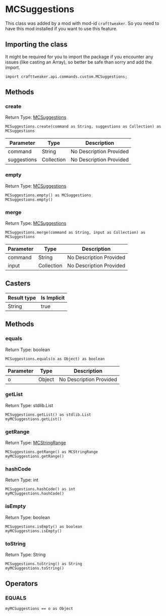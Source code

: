 # MCSuggestions

This class was added by a mod with mod-id `crafttweaker`. So you need to have this mod installed if you want to use this feature.

## Importing the class

It might be required for you to import the package if you encounter any issues (like casting an Array), so better be safe than sorry and add the import.
```zenscript
import crafttweaker.api.commands.custom.MCSuggestions;
```


## Methods

### create

Return Type: [MCSuggestions](/vanilla/api/commands/custom/MCSuggestions)

```zenscript
MCSuggestions.create(command as String, suggestions as Collection) as MCSuggestions
```
| Parameter | Type | Description |
|-----------|------|-------------|
| command | String | No Description Provided |
| suggestions | Collection | No Description Provided |
### empty

Return Type: [MCSuggestions](/vanilla/api/commands/custom/MCSuggestions)

```zenscript
MCSuggestions.empty() as MCSuggestions
MCSuggestions.empty()
```
### merge

Return Type: [MCSuggestions](/vanilla/api/commands/custom/MCSuggestions)

```zenscript
MCSuggestions.merge(command as String, input as Collection) as MCSuggestions
```
| Parameter | Type | Description |
|-----------|------|-------------|
| command | String | No Description Provided |
| input | Collection | No Description Provided |
## Casters

| Result type | Is Implicit |
|-------------|-------------|
| String | true |

## Methods

### equals

Return Type: boolean

```zenscript
MCSuggestions.equals(o as Object) as boolean
```
| Parameter | Type | Description |
|-----------|------|-------------|
| o | Object | No Description Provided |
### getList

Return Type: stdlib.List

```zenscript
MCSuggestions.getList() as stdlib.List
myMCSuggestions.getList()
```
### getRange

Return Type: [MCStringRange](/vanilla/api/commands/custom/MCStringRange)

```zenscript
MCSuggestions.getRange() as MCStringRange
myMCSuggestions.getRange()
```
### hashCode

Return Type: int

```zenscript
MCSuggestions.hashCode() as int
myMCSuggestions.hashCode()
```
### isEmpty

Return Type: boolean

```zenscript
MCSuggestions.isEmpty() as boolean
myMCSuggestions.isEmpty()
```
### toString

Return Type: String

```zenscript
MCSuggestions.toString() as String
myMCSuggestions.toString()
```

## Operators

### EQUALS

```zenscript
myMCSuggestions == o as Object
```




